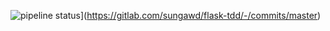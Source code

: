 ![pipeline status](https://gitlab.com/sungawd/flask-tdd/badges/master/pipeline.svg)](https://gitlab.com/sungawd/flask-tdd/-/commits/master)